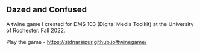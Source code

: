 ## Dazed and Confused

A twine game I created for DMS 103 (Digital Media Toolkit) at the University of Rochester. Fall 2022.

Play the game - https://sidnarsipur.github.io/twinegame/
